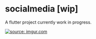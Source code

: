 # socialmedia [wip]

A flutter project currently work in progress.

<a href="https://imgur.com/boA2Qx5"><img src="https://i.imgur.com/boA2Qx5l.jpg" title="source: imgur.com" /></a>
